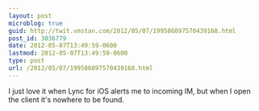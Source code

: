 ```yaml
---
layout: post
microblog: true
guid: http://twit.vmstan.com/2012/05/07/199586897570439168.html
post_id: 3036779
date: 2012-05-07T13:49:59-0600
lastmod: 2012-05-07T13:49:59-0600
type: post
url: /2012/05/07/199586897570439168.html
---
```

I just love it when Lync for iOS alerts me to incoming IM, but when I open the client it's nowhere to be found.
